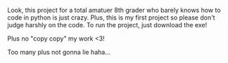 Look, this project for a total amatuer 8th grader who barely knows how to code in python is just crazy.
Plus, this is my first project so please don't judge harshly on the code.
To run the project, just download the exe!

Plus no "copy copy" my work <3!



Too many plus not gonna lie haha...

